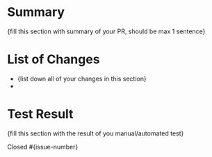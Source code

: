 # Summary

{fill this section with summary of your PR, should be max 1 sentence}

# List of Changes

- {list down all of your changes in this section}
-

# Test Result

{fill this section with the result of you manual/automated test}

Closed #{issue-number}
